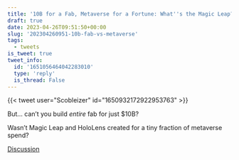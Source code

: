 ```yaml
---
title: '10B for a Fab, Metaverse for a Fortune: What''s the Magic Leap?'
draft: true
date: 2023-04-26T09:51:50+00:00
slug: '202304260951-10b-fab-vs-metaverse'
tags:
  - tweets
is_tweet: true
tweet_info:
  id: '1651056464042283010'
  type: 'reply'
  is_thread: False
---
```




{{< tweet user="Scobleizer" id="1650932172922953763" >}}

But… can’t you build *entire* fab for just $10B? 

Wasn’t Magic Leap and HoloLens created for a tiny fraction of metaverse spend?

[Discussion](https://x.com/sytelus/status/1651056464042283010)
